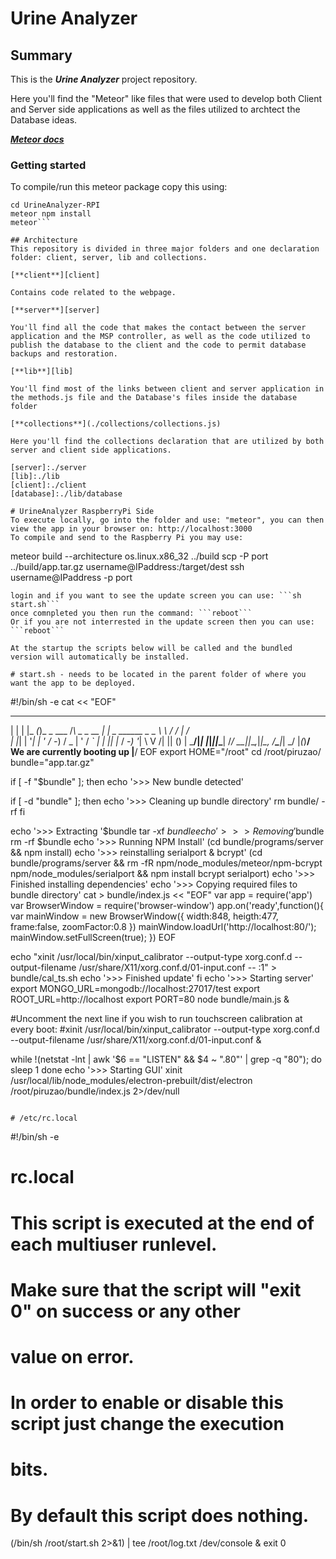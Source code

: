# Urine Analyzer
## Summary
  This is the **_Urine Analyzer_** project repository. 
  
  Here you'll find the "Meteor" like files that were used to develop both Client and Server side applications
  as well as the files utilized to archtect the Database ideas.
  
  [**_Meteor docs_**](http://docs.meteor.com/#/basic/)
  
### Getting started
  To compile/run this meteor package copy this using:
  ```git clone https://github.com/SonnyX/UrineAnalyzer-RPI.git
  cd UrineAnalyzer-RPI
  meteor npm install
  meteor```
  
## Architecture
  This repository is divided in three major folders and one declaration folder: client, server, lib and collections.
  
  [**client**][client]
  
  Contains code related to the webpage.
  
  [**server**][server]
  
  You'll find all the code that makes the contact between the server application and the MSP controller, as well as the code utilized to publish the database to the client and the code to permit database backups and restoration.
  
  [**lib**][lib]
  
  You'll find most of the links between client and server application in the methods.js file and the Database's files inside the database folder
  
  [**collections**](./collections/collections.js)
  
  Here you'll find the collections declaration that are utilized by both server and client side applications.
  
[server]:./server
[lib]:./lib
[client]:./client
[database]:./lib/database

# UrineAnalyzer RaspberryPi Side
To execute locally, go into the folder and use: "meteor", you can then view the app in your browser on: http://localhost:3000
To compile and send to the Raspberry Pi you may use:
```
meteor build --architecture os.linux.x86_32 ../build
scp -P port ../build/app.tar.gz  username@IPaddress:/target/dest
ssh username@IPaddress -p port
```
login and if you want to see the update screen you can use: ```sh start.sh```
once comnpleted you then run the command: ```reboot```
Or if you are not interrested in the update screen then you can use: ```reboot```

At the startup the scripts below will be called and the bundled version will automatically be installed.

# start.sh - needs to be located in the parent folder of where you want the app to be deployed.
```
#!/bin/sh -e
cat << "EOF"

 _   _     _              _             _                  __   ___   __
| | | |_ _(_)_ _  ___    /_\  _ _  __ _| |_  _ ______ _ _  \ \ / / | /  \
| |_| | '_| | ' \/ -_)  / _ \| ' \/ _` | | || |_ / -_) '_|  \ V /| || () |
 \___/|_| |_|_||_\___| /_/ \_\_||_\__,_|_|\_, /__\___|_|     \_/ |_(_)__/
   We are currently booting up            |__/
EOF
export HOME="/root"
cd /root/piruzao/
bundle="app.tar.gz"

if [ -f "$bundle" ]; then
  echo '>>> New bundle detected'

  if [ -d "bundle" ]; then
     echo '>>> Cleaning up bundle directory'
     rm bundle/ -rf
  fi

  echo '>>> Extracting '$bundle
  tar -xf $bundle
  echo '>>> Removing '$bundle
  rm -rf $bundle
  echo '>>> Running NPM Install'
  (cd bundle/programs/server && npm install)
  echo '>>> reinstalling serialport & bcrypt'
  (cd bundle/programs/server && rm -fR npm/node_modules/meteor/npm-bcrypt npm/node_modules/serialport && npm install bcrypt serialport)
  echo '>>> Finished installing dependencies'
  echo '>>> Copying required files to bundle directory'
  cat  > bundle/index.js << "EOF"
var app = require('app')
var BrowserWindow = require('browser-window')
app.on('ready',function(){
  var mainWindow = new BrowserWindow({
    width:848,
    heigth:477,
    frame:false,
    zoomFactor:0.8
  })
mainWindow.loadUrl('http://localhost:80/');
mainWindow.setFullScreen(true);
})
EOF

  echo "xinit /usr/local/bin/xinput_calibrator --output-type xorg.conf.d --output-filename /usr/share/X11/xorg.conf.d/01-input.conf -- :1" > bundle/cal_ts.sh
  echo '>>> Finished update'
fi
echo '>>> Starting server'
export MONGO_URL=mongodb://localhost:27017/test
export ROOT_URL=http://localhost
export PORT=80
node bundle/main.js &

#Uncomment the next line if you wish to run touchscreen calibration at every boot:
#xinit /usr/local/bin/xinput_calibrator --output-type xorg.conf.d --output-filename /usr/share/X11/xorg.conf.d/01-input.conf &

while !(netstat -lnt | awk '$6 == "LISTEN" && $4 ~ ".80"' | grep -q "80"); do
sleep 1
done
echo '>>> Starting GUI'
xinit /usr/local/lib/node_modules/electron-prebuilt/dist/electron /root/piruzao/bundle/index.js 2>/dev/null
```

# /etc/rc.local
```
#!/bin/sh -e
#
# rc.local
#
# This script is executed at the end of each multiuser runlevel.
# Make sure that the script will "exit 0" on success or any other
# value on error.
#
# In order to enable or disable this script just change the execution
# bits.
#
# By default this script does nothing.

(/bin/sh /root/start.sh 2>&1) | tee /root/log.txt /dev/console &
exit 0
```
